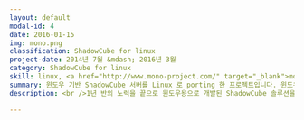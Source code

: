 ```yaml
---
layout: default
modal-id: 4
date: 2016-01-15
img: mono.png
classification: ShadowCube for linux
project-date: 2014년 7월 &mdash; 2016년 3월
category: ShadowCube for linux
skill: linux, <a href="http://www.mono-project.com/" target="_blank">mono</a>, apache2
summary: 윈도우 기반 ShadowCube 서버를 Linux 로 porting 한 프로젝트입니다. 윈도우 서버를 구매하는데 부담스러웠던 고객사들에게 어필할 수 있는 계기가 되었습니다.
description: <br />1년 반의 노력을 끝으로 윈도우용으로 개발된 ShadowCube 솔루션을<br />Linux 환경으로 이전하는 것을 성공하였습니다.<br />이를 계기로 윈도우 서버를 구매하는데 어려움이 많은 기업들에게 홍보할 수 있게 되었고,<br />영업이익도 늘어났습니다.<br />특히 윈도우 서버 라이선스 때문에 진입하지 못했던 공공기관에도<br />ShadowCube 솔루션을 판매할 수 있게 되었습니다. <img src="img/portfolio/mono_increase.png" class="img-responsive project-image project-image-center" alt="mono_increase"> <br />이 프로젝트는 단순히 ASP.NET 을 Linux 로 동작하도록 포팅한 것이 아니고,<br />Linux 환경에서 ShadowCube 의 모든 기능이 정상 동작하도록 구현했던 프로젝트였습니다.<br/ ><br />Linux 에서 사용가능한(Windows API 사용하지 않는) 모듈들을 가려내는 작업부터 부터,<br />윈도우에서는 사용하고 있던 라이브러리가 Linux 에서는 사용할 수 없게 되어 하나하나 구현하는 작업,<br />UI 테스트 (윈도우에는 되는데 Linux 에는 안되는 경우가 있었음),<br />웹서비스 테스트(특정 Mono 버전에서 웹서비스가 제대로 지원안되는 경우가 있었음) 등<br />구현에서부터 테스트 그리고 배포까지 전반적인 작업을 모두 진행하였습니다.<br /><br />현재는 대부분의 신규 고객사가 이 Linux 용 ShadowCube 를 사용하고 있습니다.<br />그리고 이 프로젝트가 성공함에 따라 Docker 환경으로까지 확대할 수 있는 기반이 되었습니다.

---
```

